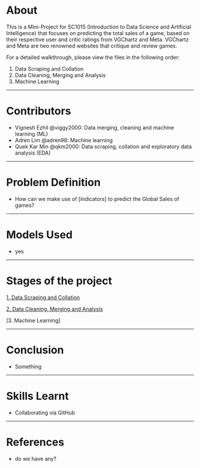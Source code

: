 # About
This is a Mini-Project for SC1015 (Introduction to Data Science and Artificial Intelligence) that focuses on predicting the total sales of a game, based on their respective user and critic ratings from VGChartz and Meta. VGChartz and Meta are two renowned websites that critique and review games.

For a detailed walkthrough, please view the files in the following order:

1. Data Scraping and Collation
2. Data Cleaning, Merging and Analysis
3. Machine Learning

***
# Contributors
* Vignesh Ezhil @viggy2000: Data merging, cleaning and machine learning (ML)
* Adren Lim @adren98: Machine learning
* Quek Kar Min @qkm2000: Data scraping, collation and exploratory data analysis (EDA)

***

# Problem Definition

* How can we make use of [indicators] to predict the Global Sales of games?

***

# Models Used

* yes

***

# Stages of the project
[1. Data Scraping and Collation](https://github.com/Adren98/1015/tree/main/Submission/1.%20Data%20Scraping%20and%20Collation) 

[2. Data Cleaning, Merging and Analysis](https://github.com/Adren98/1015/tree/main/Submission/2.%20Data%20Cleaning%2C%20Merging%20and%20Analysis)

[3. Machine Learning]

***

# Conclusion

* Something

***

# Skills Learnt

* Collaborating via GitHub

***

# References

* do we have any?